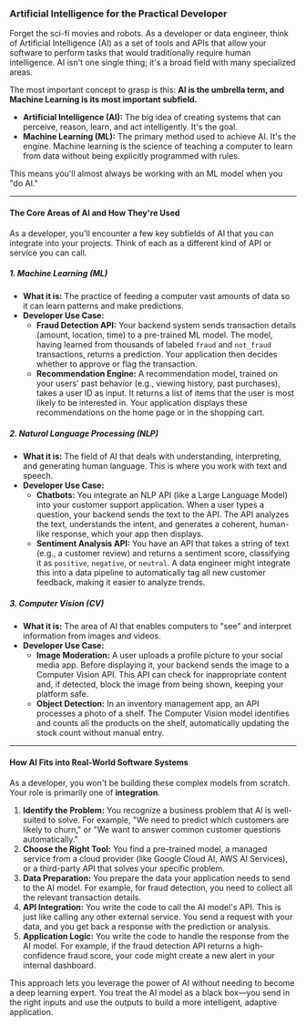 ### Artificial Intelligence for the Practical Developer

Forget the sci-fi movies and robots. As a developer or data engineer, think of Artificial Intelligence (AI) as a set of tools and APIs that allow your software to perform tasks that would traditionally require human intelligence. AI isn't one single thing; it's a broad field with many specialized areas.

The most important concept to grasp is this: **AI is the umbrella term, and Machine Learning is its most important subfield.**

* **Artificial Intelligence (AI):** The big idea of creating systems that can perceive, reason, learn, and act intelligently. It's the goal.
* **Machine Learning (ML):** The primary method used to achieve AI. It's the engine. Machine learning is the science of teaching a computer to learn from data without being explicitly programmed with rules.

This means you'll almost always be working with an ML model when you "do AI."

---

#### The Core Areas of AI and How They're Used

As a developer, you'll encounter a few key subfields of AI that you can integrate into your projects. Think of each as a different kind of API or service you can call.

##### 1. Machine Learning (ML)

* **What it is:** The practice of feeding a computer vast amounts of data so it can learn patterns and make predictions.
* **Developer Use Case:**
    * **Fraud Detection API:** Your backend system sends transaction details (amount, location, time) to a pre-trained ML model. The model, having learned from thousands of labeled `fraud` and `not_fraud` transactions, returns a prediction. Your application then decides whether to approve or flag the transaction.
    * **Recommendation Engine:** A recommendation model, trained on your users' past behavior (e.g., viewing history, past purchases), takes a user ID as input. It returns a list of items that the user is most likely to be interested in. Your application displays these recommendations on the home page or in the shopping cart.

##### 2. Natural Language Processing (NLP)

* **What it is:** The field of AI that deals with understanding, interpreting, and generating human language. This is where you work with text and speech.
* **Developer Use Case:**
    * **Chatbots:** You integrate an NLP API (like a Large Language Model) into your customer support application. When a user types a question, your backend sends the text to the API. The API analyzes the text, understands the intent, and generates a coherent, human-like response, which your app then displays.
    * **Sentiment Analysis API:** You have an API that takes a string of text (e.g., a customer review) and returns a sentiment score, classifying it as `positive`, `negative`, or `neutral`. A data engineer might integrate this into a data pipeline to automatically tag all new customer feedback, making it easier to analyze trends.

##### 3. Computer Vision (CV)

* **What it is:** The area of AI that enables computers to "see" and interpret information from images and videos.
* **Developer Use Case:**
    * **Image Moderation:** A user uploads a profile picture to your social media app. Before displaying it, your backend sends the image to a Computer Vision API. This API can check for inappropriate content and, if detected, block the image from being shown, keeping your platform safe.
    * **Object Detection:** In an inventory management app, an API processes a photo of a shelf. The Computer Vision model identifies and counts all the products on the shelf, automatically updating the stock count without manual entry.

---

#### How AI Fits into Real-World Software Systems

As a developer, you won't be building these complex models from scratch. Your role is primarily one of **integration**.

1.  **Identify the Problem:** You recognize a business problem that AI is well-suited to solve. For example, "We need to predict which customers are likely to churn," or "We want to answer common customer questions automatically."
2.  **Choose the Right Tool:** You find a pre-trained model, a managed service from a cloud provider (like Google Cloud AI, AWS AI Services), or a third-party API that solves your specific problem.
3.  **Data Preparation:** You prepare the data your application needs to send to the AI model. For example, for fraud detection, you need to collect all the relevant transaction details.
4.  **API Integration:** You write the code to call the AI model's API. This is just like calling any other external service. You send a request with your data, and you get back a response with the prediction or analysis.
5.  **Application Logic:** You write the code to handle the response from the AI model. For example, if the fraud detection API returns a high-confidence fraud score, your code might create a new alert in your internal dashboard.

This approach lets you leverage the power of AI without needing to become a deep learning expert. You treat the AI model as a black box—you send in the right inputs and use the outputs to build a more intelligent, adaptive application.
